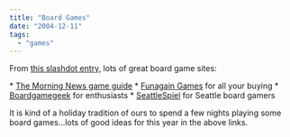 ```yaml
---
title: "Board Games"
date: "2004-12-11"
tags: 
  - "games"
---
```


From [this slashdot entry](http://games.slashdot.org/article.pl?sid=04/12/07/1958257&from=rss), lots of great board game sites:

\* [The Morning News game guide](http://www.themorningnews.org/archives/opinions/the_2004_good_gift_games_guide.php) \* [Funagain Games](http://www.funagain.com/control/main) for all your buying \* [Boardgamegeek](http://www.boardgamegeek.com/) for enthusiasts \* [SeattleSpiel](http://www.seattlespiel.com/) for Seattle board gamers

It is kind of a holiday tradition of ours to spend a few nights playing some board games...lots of good ideas for this year in the above links.
